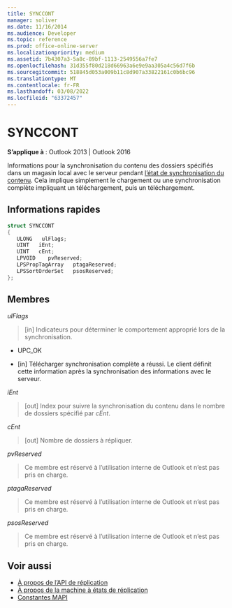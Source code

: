 ```yaml
---
title: SYNCCONT
manager: soliver
ms.date: 11/16/2014
ms.audience: Developer
ms.topic: reference
ms.prod: office-online-server
ms.localizationpriority: medium
ms.assetid: 7b4307a3-5a8c-89bf-1113-2549556a7fe7
ms.openlocfilehash: 31d355f80d218d66963a6e9e9aa305a4c56d7f6b
ms.sourcegitcommit: 518845d053a009b11c8d907a33822161c0b6bc96
ms.translationtype: MT
ms.contentlocale: fr-FR
ms.lasthandoff: 03/08/2022
ms.locfileid: "63372457"
---
```

# <a name="synccont"></a>SYNCCONT

**S’applique à** : Outlook 2013 | Outlook 2016 
  
Informations pour la synchronisation du contenu des dossiers spécifiés dans un magasin local avec le serveur pendant [l’état de synchronisation du contenu](synchronize-contents-state.md). Cela implique simplement le chargement ou une synchronisation complète impliquant un téléchargement, puis un téléchargement.
  
## <a name="quick-info"></a>Informations rapides

```cpp
struct SYNCCONT 
{ 
   ULONG   ulFlags; 
   UINT   iEnt; 
   UINT   cEnt; 
   LPVOID    pvReserved; 
   LPSPropTagArray   ptagaReserved; 
   LPSSortOrderSet   psosReserved; 
};
```

## <a name="members"></a>Membres

_ulFlags_
  
> [in] Indicateurs pour déterminer le comportement approprié lors de la synchronisation.
    
  - UPC_OK
    
  - [in] Télécharger synchronisation complète a réussi. Le client définit cette information après la synchronisation des informations avec le serveur.
    
_iEnt_
  
> [out] Index pour suivre la synchronisation du contenu dans le nombre de dossiers spécifié par  _cEnt_.
    
_cEnt_
  
> [out] Nombre de dossiers à répliquer.
    
_pvReserved_
  
> Ce membre est réservé à l’utilisation interne de Outlook et n’est pas pris en charge. 
    
_ptagaReserved_
  
> Ce membre est réservé à l’utilisation interne de Outlook et n’est pas pris en charge. 
    
_psosReserved_
  
> Ce membre est réservé à l’utilisation interne de Outlook et n’est pas pris en charge. 
    
## <a name="see-also"></a>Voir aussi

- [À propos de l’API de réplication](about-the-replication-api.md)
- [À propos de la machine à états de réplication](about-the-replication-state-machine.md)
- [Constantes MAPI](mapi-constants.md)

